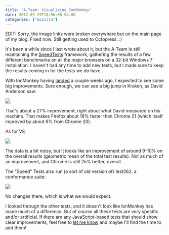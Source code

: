 ```yaml
---
title: "A-Team: Visualizing IonMonkey"
date: 2012-09-25T16:56:00-04:00
categories: ["mozilla"]
---
```

EDIT: Sorry, the image links were broken everywhere but on the main page of
my blog. Fixed now. Still getting used to Octopress. :)

It's been a while since I last wrote about it, but the A-Team is still
maintaining the [SpeedTests](http://mrcote.info/speedtests/) framework,
gathering the results of a few different benchmarks on all the major browsers
on a 32-bit Windows 7 installation. I haven't had any time to add new tests,
but I made sure to keep the results coming in for the tests we do have.

With IonMonkey having [landed](https://blog.mozilla.org/javascript/2012/09/12/ionmonkey-in-firefox-18/)
a couple weeks ago, I expected to see some big improvements. Sure enough,
we can see a big jump in Kraken, as David Anderson saw:

<a href="http://mrcote.info/speedtests/results.html#/Kraken/Win7/2012-09-06/2012-09-25"><img src="/images/2012-09-25/kraken.png" /></a>

That's about a 27% improvement, right about what David measured on his
machine. That makes Firefox about 16% faster than Chrome 21 (which itself
improved by about 6% from Chrome 20).

As for V8,

<a href="http://mrcote.info/speedtests/results.html#/V8/Win7/2012-09-06/2012-09-25"><img src="/images/2012-09-25/v8.png" /></a>

The data is a bit noisy, but it looks like an improvement of around 9-10%
on the overall results (geometric mean of the total test results). Not as
much of an improvement, and Chrome is still 25% better, overall.

The "Speed" Tests also run (a sort of old version of) test262, a conformance
suite:

<a href="http://mrcote.info/speedtests/results.html#/test262/Win7/2012-09-06/2012-09-25"><img src="/images/2012-09-25/test262.png" /></a>

No changes there, which is what we would expect.

I looked through the other tests, and it doesn't look like IonMonkey has made
much of a difference. But of course all these tests are very specific and/or
artificial. If there are any JavaScript-based tests that should show clear
improvements, feel free to <a href="mailto:mcote@mozilla.com">let me know</a>
and maybe I'll find the time to add them!

